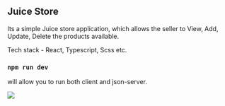 ## Juice Store

Its a simple Juice store application, which allows the seller to View, Add, Update, Delete the products available.

Tech stack - React, Typescript, Scss etc.

### `npm run dev`

will allow you to run both client and json-server.

![]('./images/juice-store.png')
